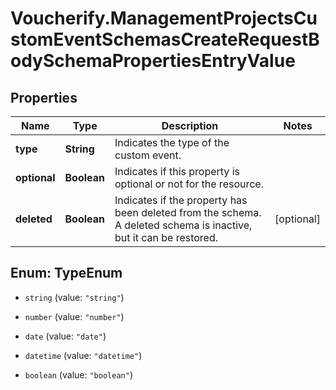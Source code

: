 # Voucherify.ManagementProjectsCustomEventSchemasCreateRequestBodySchemaPropertiesEntryValue

## Properties

Name | Type | Description | Notes
------------ | ------------- | ------------- | -------------
**type** | **String** | Indicates the type of the custom event. | 
**optional** | **Boolean** | Indicates if this property is optional or not for the resource. | 
**deleted** | **Boolean** | Indicates if the property has been deleted from the schema. A deleted schema is inactive, but it can be restored. | [optional] 



## Enum: TypeEnum


* `string` (value: `"string"`)

* `number` (value: `"number"`)

* `date` (value: `"date"`)

* `datetime` (value: `"datetime"`)

* `boolean` (value: `"boolean"`)




